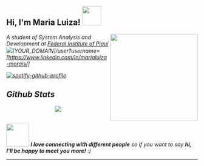 <h2> Hi, I'm Maria Luiza! <img src="https://shorturl.at/yHnfV" width="50"></h2>
<img align='right' src="https://media4.giphy.com/media/v1.Y2lkPTc5MGI3NjExODc2MjIzdGE3Zm84aWUzNW5jZ3F3bHpwOGF5NmJpa2U4MXV2NmFzbyZlcD12MV9pbnRlcm5hbF9naWZfYnlfaWQmY3Q9cw/wlSSSPTpFBiWX5cPEP/giphy.gif" width="230">
<p><em>A student of System Analysis and Development at <a href="https://www.ifpi.edu.br/">Federal Institute of Piauí</a><img src="https://media4.giphy.com/media/v1.Y2lkPTc5MGI3NjExMGhlcHFxaGpjNXdoanJqZWV0cWNrcjNyZWNkMW5yNjIxcjkzaTc4MyZlcD12MV9pbnRlcm5hbF9naWZfYnlfaWQmY3Q9cw/1etn2BmiW0nOgoZHTL/giphy.gif" 


[YOUR_DOMAIN]/user?username=[https://www.linkedin.com/in/marialuiza-morais/]


[![spotify-github-profile](https://spotify-github-profile.kittinanx.com/api/view?uid=14uzegibvp8xtptd6svfoyfc1&cover_image=true&theme=natemoo-re&show_offline=false&background_color=121212&interchange=false&bar_color=e8c517&bar_color_cover=false)](https://github.com/kittinan/spotify-github-profile)

## Github Stats  
<div align="center"><img src="https://github-readme-stats.vercel.app/api?username=malusccp&show_icons=true&count_private=true&hide_border=true" align="center" /></div>  

<br/>  

<img src="https://media.giphy.com/media/VgCDAzcKvsR6OM0uWg/giphy.gif" width="60"> <em><b>I love connecting with different people</b> so if you want to say <b>hi, I'll be happy to meet you more!</b> :)</em>

---
